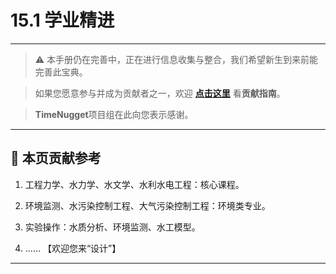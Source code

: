 # 15.1 学业精进

---

> ⚠️ 本手册仍在完善中，正在进行信息收集与整合，我们希望新生到来前能完善此宝典。  

> 如果您愿意参与并成为贡献者之一，欢迎 **[点击这里](/CONTRIBUTING.md)** 看**贡献指南**。

> **TimeNugget**项目组在此向您表示感谢。

---

## 📌 本页贡献参考

1. 工程力学、水力学、水文学、水利水电工程：核心课程。

2. 环境监测、水污染控制工程、大气污染控制工程：环境类专业。

3. 实验操作：水质分析、环境监测、水工模型。

4. ……  【欢迎您来“设计”】

---
